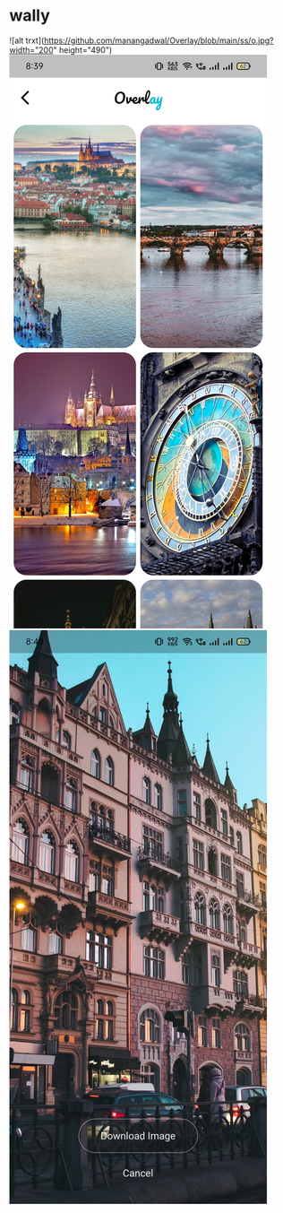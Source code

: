 # wally
 
![alt trxt](https://github.com/manangadwal/Overlay/blob/main/ss/o.jpg?width="200" height="490") ![alt trxt](https://github.com/manangadwal/Overlay/blob/main/ss/o1.jpg?raw=true) ![alt trxt](https://github.com/manangadwal/Overlay/blob/main/ss/o2.jpg?raw=true)

